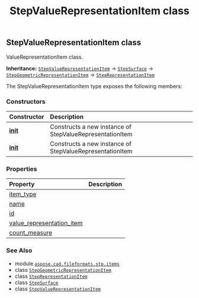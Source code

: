 ﻿---
title: StepValueRepresentationItem class
second_title: Aspose.CAD for Python via .NET API References
description: 
type: docs
weight: 790
url: /python-net/aspose.cad.fileformats.stp.items/stepvaluerepresentationitem/
is_root: false
---

## StepValueRepresentationItem class

ValueRepresentationItem class.



**Inheritance:** [`StepValueRepresentationItem`](/cad/python-net/aspose.cad.fileformats.stp.items/stepvaluerepresentationitem) → 
[`StepSurface`](/cad/python-net/aspose.cad.fileformats.stp.items/stepsurface) → 
[`StepGeometricRepresentationItem`](/cad/python-net/aspose.cad.fileformats.stp.items/stepgeometricrepresentationitem) → 
[`StepRepresentationItem`](/cad/python-net/aspose.cad.fileformats.stp.items/steprepresentationitem)



The StepValueRepresentationItem type exposes the following members:

### Constructors
| Constructor | Description |
| :- | :- |
| [__init__](/cad/python-net/aspose.cad.fileformats.stp.items/stepvaluerepresentationitem/__init__/#) | Constructs a new instance of StepValueRepresentationItem |
| [__init__](/cad/python-net/aspose.cad.fileformats.stp.items/stepvaluerepresentationitem/__init__/#str-float) | Constructs a new instance of StepValueRepresentationItem |


### Properties
| Property | Description |
| :- | :- |
| [item_type](/cad/python-net/aspose.cad.fileformats.stp.items/stepvaluerepresentationitem/item_type) |  |
| [name](/cad/python-net/aspose.cad.fileformats.stp.items/stepvaluerepresentationitem/name) |  |
| [id](/cad/python-net/aspose.cad.fileformats.stp.items/stepvaluerepresentationitem/id) |  |
| [value_representation_item](/cad/python-net/aspose.cad.fileformats.stp.items/stepvaluerepresentationitem/value_representation_item) |  |
| [count_measure](/cad/python-net/aspose.cad.fileformats.stp.items/stepvaluerepresentationitem/count_measure) |  |



### See Also
* module [`aspose.cad.fileformats.stp.items`](..)
* class [`StepGeometricRepresentationItem`](/cad/python-net/aspose.cad.fileformats.stp.items/stepgeometricrepresentationitem)
* class [`StepRepresentationItem`](/cad/python-net/aspose.cad.fileformats.stp.items/steprepresentationitem)
* class [`StepSurface`](/cad/python-net/aspose.cad.fileformats.stp.items/stepsurface)
* class [`StepValueRepresentationItem`](/cad/python-net/aspose.cad.fileformats.stp.items/stepvaluerepresentationitem)
